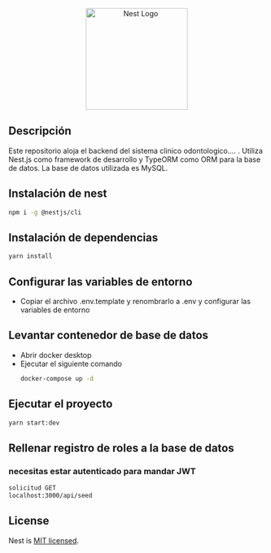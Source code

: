 <p align="center">
  <a href="http://nestjs.com/" target="blank"><img src="https://nestjs.com/img/logo-small.svg" width="200" alt="Nest Logo" /></a>
</p>

## Descripción

Este repositorio aloja el backend del sistema clinico odontologico.... . Utiliza Nest.js como framework de desarrollo y TypeORM como ORM para la base de datos. La base de datos utilizada es MySQL.

## Instalación de nest

```bash
npm i -g @nestjs/cli
```

## Instalación de dependencias

```bash
yarn install
```

## Configurar las variables de entorno

- Copiar el archivo .env.template y renombrarlo a .env y configurar las variables de entorno

## Levantar contenedor de base de datos

- Abrir docker desktop
- Ejecutar el siguiente comando
  ```bash
  docker-compose up -d
  ```

## Ejecutar el proyecto

```bash
yarn start:dev
```

## Rellenar registro de roles a la base de datos
### necesitas estar autenticado para mandar JWT
```bash
solicitud GET
localhost:3000/api/seed
```

## License

Nest is [MIT licensed](LICENSE).
